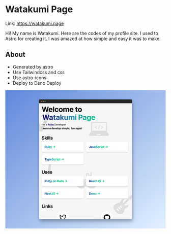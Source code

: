 # Watakumi Page

Link: https://watakumi.page

Hi! My name is Watakumi.
Here are the codes of my profile site.
I used to Astro for creating it.
I was amazed at how simple and easy it was to make.

## About

- Generated by astro
- Use Tailwindcss and css
- Use astro-icons
- Deploy to Deno Deploy

![demo](./public/WatakumiPageMock.png)
